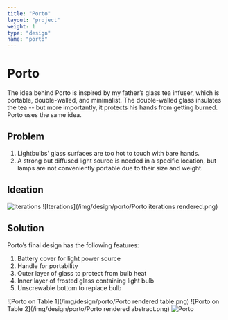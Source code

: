 ```yaml
---
title: "Porto"
layout: "project"
weight: 1
type: "design"
name: "porto"
---
```


# Porto

The idea behind Porto is inspired by my father’s glass tea infuser, which is portable, double-walled, and minimalist. The double-walled glass insulates the tea -- but more importantly, it protects his hands from getting burned. Porto uses the same idea.


## Problem

1) Lightbulbs’ glass surfaces are too hot to touch with bare hands.
2) A strong but diffused light source is needed in a specific location, but lamps are not conveniently portable due to their size and weight.

## Ideation

![Iterations](/iterations.png "Iterations")
![Iterations](/img/design/porto/Porto iterations rendered.png)

## Solution

Porto’s final design has the following features:

1) Battery cover for light power source
2) Handle for portability
3) Outer layer of glass to protect from bulb heat
4) Inner layer of frosted glass containing light bulb
5) Unscrewable bottom to replace bulb

![Porto on Table 1](/img/design/porto/Porto rendered table.png)
![Porto on Table 2](/img/design/porto/Porto rendered abstract.png)
![Porto](/img/design/porto/main.png)
